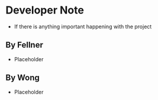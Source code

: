 # Developer Note

+ If there is anything important happening with the project

## By Fellner

+ Placeholder

## By Wong

+ Placeholder
